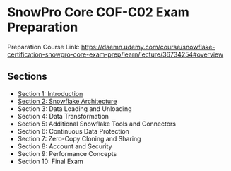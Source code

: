 # SnowPro Core COF-C02 Exam Preparation

Preparation Course Link: https://daemn.udemy.com/course/snowflake-certification-snowpro-core-exam-prep/learn/lecture/36734254#overview

## Sections

* [Section 1: Introduction](Section01_Introduction/README.md)
* [Section 2: Snowflake Architecture](Section02_Snowflake_Architechture/README.md)
* Section 3: Data Loading and Unloading
* Section 4: Data Transformation
* Section 5: Additional Snowflake Tools and Connectors
* Section 6: Continuous Data Protection
* Section 7: Zero-Copy Cloning and Sharing
* Section 8: Account and Security
* Section 9: Performance Concepts
* Section 10: Final Exam

